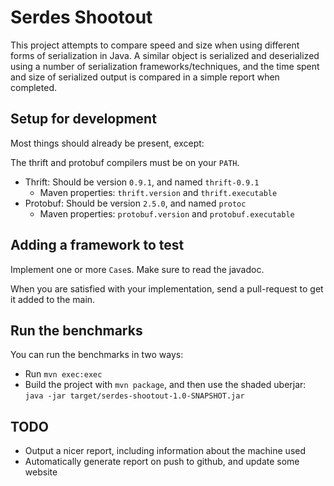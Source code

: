 Serdes Shootout
===============

This project attempts to compare speed and size when using different forms of
serialization in Java. A similar object is serialized and deserialized using
a number of serialization frameworks/techniques, and the time spent and size
of serialized output is compared in a simple report when completed.


Setup for development
---------------------

Most things should already be present, except:

The thrift and protobuf compilers must be on your `PATH`.

* Thrift: Should be version `0.9.1`, and named `thrift-0.9.1`
    * Maven properties: `thrift.version` and `thrift.executable`
* Protobuf: Should be version `2.5.0`, and named `protoc`
    * Maven properties: `protobuf.version` and `protobuf.executable`


Adding a framework to test
--------------------------

Implement one or more `Case`s. Make sure to read the javadoc.

When you are satisfied with your implementation, send a pull-request to get
it added to the main.


Run the benchmarks
------------------

You can run the benchmarks in two ways:

* Run `mvn exec:exec`
* Build the project with `mvn package`, and then use the shaded uberjar:
    `java -jar target/serdes-shootout-1.0-SNAPSHOT.jar`


TODO
----

* Output a nicer report, including information about the machine used
* Automatically generate report on push to github, and update some website
